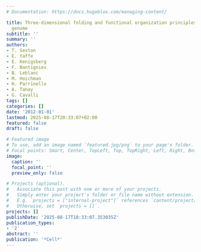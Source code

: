 ```yaml
---
# Documentation: https://docs.hugoblox.com/managing-content/

title: Three-dimensional folding and functional organization principles of the Drosophila
  genome
subtitle: ''
summary: ''
authors:
- T. Sexton
- E. Yaffe
- E. Kenigsberg
- F. Bantignies
- B. Leblanc
- M. Hoichman
- H. Parrinello
- A. Tanay
- G. Cavalli
tags: []
categories: []
date: '2012-01-01'
lastmod: 2025-08-17T20:33:07+02:00
featured: false
draft: false

# Featured image
# To use, add an image named `featured.jpg/png` to your page's folder.
# Focal points: Smart, Center, TopLeft, Top, TopRight, Left, Right, BottomLeft, Bottom, BottomRight.
image:
  caption: ''
  focal_point: ''
  preview_only: false

# Projects (optional).
#   Associate this post with one or more of your projects.
#   Simply enter your project's folder or file name without extension.
#   E.g. `projects = ["internal-project"]` references `content/project/deep-learning/index.md`.
#   Otherwise, set `projects = []`.
projects: []
publishDate: '2025-08-17T18:33:07.353035Z'
publication_types:
- '2'
abstract: ''
publication: '*Cell*'
---
```

